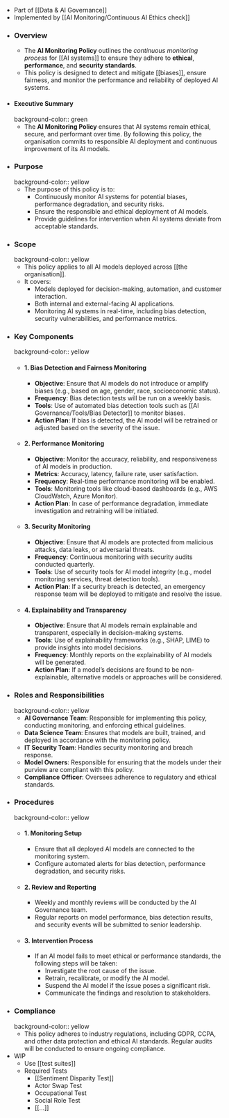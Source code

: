 - Part of [[Data & AI Governance]]
- Implemented by [[AI Monitoring/Continuous AI Ethics check]]
- ### Overview
	- The **AI Monitoring Policy** outlines the *continuous monitoring process* for [[AI systems]] to ensure they adhere to **ethical**, **performance**, and **security standards**.
	- This policy is designed to detect and mitigate [[biases]], ensure fairness, and monitor the performance and reliability of deployed AI systems.
- #### Executive Summary
  background-color:: green
	- The **AI Monitoring Policy** ensures that AI systems remain ethical, secure, and performant over time. By following this policy, the organisation commits to responsible AI deployment and continuous improvement of its AI models.
- ### Purpose
  background-color:: yellow
	- The purpose of this policy is to:
		- Continuously monitor AI systems for potential biases, performance degradation, and security risks.
		- Ensure the responsible and ethical deployment of AI models.
		- Provide guidelines for intervention when AI systems deviate from acceptable standards.
- ### Scope
  background-color:: yellow
	- This policy applies to all AI models deployed across [[the organisation]].
	- It covers:
		- Models deployed for decision-making, automation, and customer interaction.
		- Both internal and external-facing AI applications.
		- Monitoring AI systems in real-time, including bias detection, security vulnerabilities, and performance metrics.
- ### Key Components
  background-color:: yellow
	- #### 1. **Bias Detection and Fairness Monitoring**
		- **Objective**: Ensure that AI models do not introduce or amplify biases (e.g., based on age, gender, race, socioeconomic status).
		- **Frequency**: Bias detection tests will be run on a weekly basis.
		- **Tools**: Use of automated bias detection tools such as [[AI Governance/Tools/Bias Detector]] to monitor biases.
		- **Action Plan**: If bias is detected, the AI model will be retrained or adjusted based on the severity of the issue.
	- #### 2. **Performance Monitoring**
		- **Objective**: Monitor the accuracy, reliability, and responsiveness of AI models in production.
		- **Metrics**: Accuracy, latency, failure rate, user satisfaction.
		- **Frequency**: Real-time performance monitoring will be enabled.
		- **Tools**: Monitoring tools like cloud-based dashboards (e.g., AWS CloudWatch, Azure Monitor).
		- **Action Plan**: In case of performance degradation, immediate investigation and retraining will be initiated.
	- #### 3. **Security Monitoring**
		- **Objective**: Ensure that AI models are protected from malicious attacks, data leaks, or adversarial threats.
		- **Frequency**: Continuous monitoring with security audits conducted quarterly.
		- **Tools**: Use of security tools for AI model integrity (e.g., model monitoring services, threat detection tools).
		- **Action Plan**: If a security breach is detected, an emergency response team will be deployed to mitigate and resolve the issue.
	- #### 4. **Explainability and Transparency**
		- **Objective**: Ensure that AI models remain explainable and transparent, especially in decision-making systems.
		- **Tools**: Use of explainability frameworks (e.g., SHAP, LIME) to provide insights into model decisions.
		- **Frequency**: Monthly reports on the explainability of AI models will be generated.
		- **Action Plan**: If a model’s decisions are found to be non-explainable, alternative models or approaches will be considered.
- ### Roles and Responsibilities
  background-color:: yellow
	- **AI Governance Team**: Responsible for implementing this policy, conducting monitoring, and enforcing ethical guidelines.
	- **Data Science Team**: Ensures that models are built, trained, and deployed in accordance with the monitoring policy.
	- **IT Security Team**: Handles security monitoring and breach response.
	- **Model Owners**: Responsible for ensuring that the models under their purview are compliant with this policy.
	- **Compliance Officer**: Oversees adherence to regulatory and ethical standards.
- ### Procedures
  background-color:: yellow
	- #### 1. **Monitoring Setup**
		- Ensure that all deployed AI models are connected to the monitoring system.
		- Configure automated alerts for bias detection, performance degradation, and security risks.
	- #### 2. **Review and Reporting**
		- Weekly and monthly reviews will be conducted by the AI Governance team.
		- Regular reports on model performance, bias detection results, and security events will be submitted to senior leadership.
	- #### 3. **Intervention Process**
		- If an AI model fails to meet ethical or performance standards, the following steps will be taken:
			- Investigate the root cause of the issue.
			- Retrain, recalibrate, or modify the AI model.
			- Suspend the AI model if the issue poses a significant risk.
			- Communicate the findings and resolution to stakeholders.
- ### Compliance
  background-color:: yellow
	- This policy adheres to industry regulations, including GDPR, CCPA, and other data protection and ethical AI standards. Regular audits will be conducted to ensure ongoing compliance.
- WIP
	- Use [[test suites]]
	- Required Tests
		- [[Sentiment Disparity Test]]
		- Actor Swap Test
		- Occupational Test
		- Social Role Test
		- [[...]]